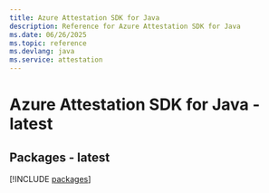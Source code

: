 ```yaml
---
title: Azure Attestation SDK for Java
description: Reference for Azure Attestation SDK for Java
ms.date: 06/26/2025
ms.topic: reference
ms.devlang: java
ms.service: attestation
---
```

# Azure Attestation SDK for Java - latest
## Packages - latest
[!INCLUDE [packages](attestation-index.md)]